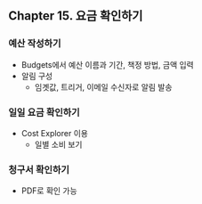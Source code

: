 ## Chapter 15. 요금 확인하기

### 예산 작성하기

- Budgets에서 예산 이름과 기간, 책정 방법, 금액 입력
- 알림 구성
    - 임곗값, 트리거, 이메일 수신자로 알림 발송

### 일일 요금 확인하기

- Cost Explorer 이용
    - 일별 소비 보기

### 청구서 확인하기

- PDF로 확인 가능